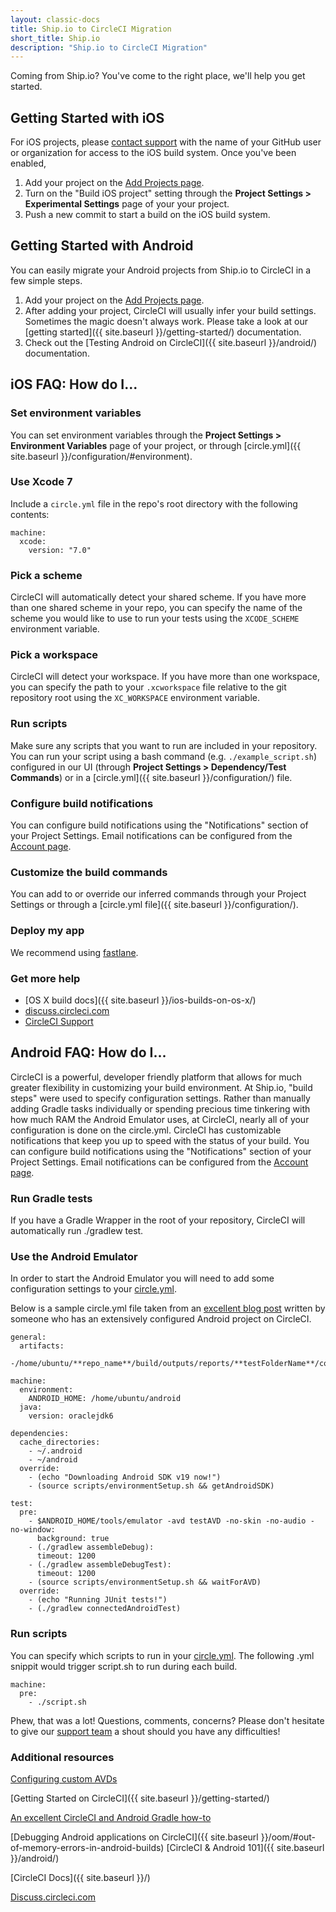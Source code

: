 ```yaml
---
layout: classic-docs
title: Ship.io to CircleCI Migration
short_title: Ship.io
description: "Ship.io to CircleCI Migration"
---
```


Coming from Ship.io? You've come to the right place, we'll help you get started. 

## Getting Started with iOS

For iOS projects, please [contact support](mailto:sayhi@circleci.com) with the name of your GitHub user or organization for access to the iOS build system. Once you've been enabled, 

1. Add your project on the [Add Projects page](https://circleci.com/add-projects). 
2. Turn on the "Build iOS project" setting through the **Project Settings > Experimental Settings** page of your your project.
3. Push a new commit to start a build on the iOS build system.

## Getting Started with Android

You can easily migrate your Android projects from Ship.io to CircleCI in a few simple steps.

1. Add your project on the [Add Projects page](https://circleci.com/add-projects). 
2. After adding your project, CircleCI will usually infer your build settings. Sometimes the magic doesn't always work. Please take a look at our [getting started]({{ site.baseurl }}/getting-started/) documentation. 
3. Check out the [Testing Android on CircleCI]({{ site.baseurl }}/android/) documentation.


## iOS FAQ: How do I...

### Set environment variables
You can set environment variables through the **Project Settings > Environment Variables** page of your project, or through [circle.yml]({{ site.baseurl }}/configuration/#environment).

### Use Xcode 7
Include a `circle.yml` file in the repo's root directory with the following contents:

```
machine:
  xcode:
    version: "7.0"
```

### Pick a scheme
CircleCI will automatically detect your shared scheme. If you have more than one shared scheme in your repo, you can specify the name of the scheme you would like to use to run your tests using the `XCODE_SCHEME` environment variable.

### Pick a workspace
CircleCI will detect your workspace. If you have more than one workspace, you can specify the path to your `.xcworkspace` file relative to the git repository root using the `XC_WORKSPACE` environment variable.

### Run scripts
Make sure any scripts that you want to run are included in your repository. You can run your script using a bash command (e.g. `./example_script.sh`) configured in our UI (through **Project Settings > Dependency/Test Commands**) or in a [circle.yml]({{ site.baseurl }}/configuration/) file.

### Configure build notifications
You can configure build notifications using the "Notifications" section of your Project Settings. Email notifications can be configured from the [Account page](https://circleci.com/account).

### Customize the build commands
You can add to or override our inferred commands through your Project Settings or through a [circle.yml file]({{ site.baseurl }}/configuration/).

### Deploy my app
We recommend using [fastlane](https://medium.com/mitoo-insider/how-to-set-up-continuous-delivery-for-ios-with-fastlane-and-circleci-c7dae19df2ed). 

### Get more help
* [OS X build docs]({{ site.baseurl }}/ios-builds-on-os-x/)
* [discuss.circleci.com](https://discuss.circleci.com/c/mobile)
* [CircleCI Support](mailto:sayhi@circleci.com)

## Android FAQ: How do I...

CircleCI is a powerful, developer friendly platform that allows for much greater flexibility in customizing your build environment. At Ship.io, "build steps" were used to specify configuration settings. 
Rather than manually adding Gradle tasks individually or spending precious time tinkering with how much RAM the Android Emulator uses, at CircleCI, nearly all of your configuration is done on the circle.yml. CircleCI has customizable notifications that keep you up to speed with the status of your build. 
You can configure build notifications using the "Notifications" section of your Project Settings. 
Email notifications can be configured from the [Account page](https://circleci.com/account).


### Run Gradle tests
If you have a Gradle Wrapper in the root of your repository, CircleCI will automatically run ./gradlew test.

### Use the Android Emulator
In order to start the Android Emulator you will need to add some configuration settings to your [circle.yml]({{site.baseurl}}/configuration/). 

Below is a sample circle.yml file taken from an [excellent blog post](http://blog.originate.com/blog/2015/03/22/android-and-ci-and-gradle-a-how-to/) written by someone who has an extensively configured Android project on CircleCI.

```
general:
  artifacts:
    -/home/ubuntu/**repo_name**/build/outputs/reports/**testFolderName**/connected

machine:
  environment:
    ANDROID_HOME: /home/ubuntu/android
  java:
    version: oraclejdk6

dependencies:
  cache_directories:
    - ~/.android
    - ~/android
  override:
    - (echo "Downloading Android SDK v19 now!")
    - (source scripts/environmentSetup.sh && getAndroidSDK)

test:
  pre:
    - $ANDROID_HOME/tools/emulator -avd testAVD -no-skin -no-audio -no-window:
      background: true
    - (./gradlew assembleDebug):
      timeout: 1200
    - (./gradlew assembleDebugTest):
      timeout: 1200
    - (source scripts/environmentSetup.sh && waitForAVD)
  override:
    - (echo "Running JUnit tests!")
    - (./gradlew connectedAndroidTest)
```
### Run scripts
You can specify which scripts to run in your [circle.yml]({{site.baseurl}}/configuration/).
The following .yml snippit would trigger script.sh to run during each build. 

```
machine:
  pre:
    - ./script.sh
```
Phew, that was a lot! 
Questions, comments, concerns? 
Please don't hesitate to give our [support team](mailto:sayhi@circleci.com) a shout should you have any difficulties! 

### Additional resources 

[Configuring custom AVDs](https://developer.android.com/tools/devices/managing-avds-cmdline.html#AVDCmdLine)

[Getting Started on CircleCI]({{ site.baseurl }}/getting-started/)

[An excellent CircleCI and Android Gradle how-to](http://blog.originate.com/blog/2015/03/22/android-and-ci-and-gradle-a-how-to/)

[Debugging Android applications on CircleCI]({{ site.baseurl }}/oom/#out-of-memory-errors-in-android-builds)
[CircleCI & Android 101]({{ site.baseurl }}/android/)

[CircleCI Docs]({{ site.baseurl }}/)

[Discuss.circleci.com](https://discuss.circleci.com/)
